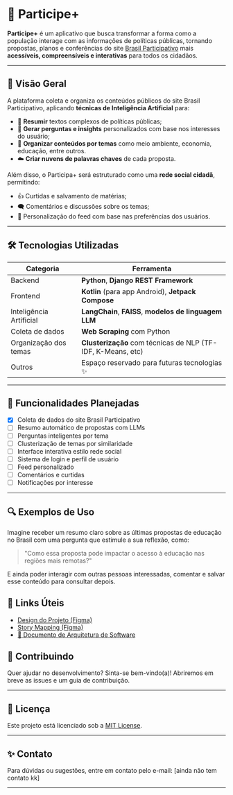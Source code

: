 
# 📲 Participe+

**Participe+** é um aplicativo que busca transformar a forma como a população interage com as informações de políticas públicas, tornando propostas, planos e conferências do site [Brasil Participativo](https://brasilparticipativo.presidencia.gov.br/) mais **acessíveis, compreensíveis e interativas** para todos os cidadãos.

---

## 🧠 Visão Geral

A plataforma coleta e organiza os conteúdos públicos do site Brasil Participativo, aplicando **técnicas de Inteligência Artificial** para:

- 📄 **Resumir** textos complexos de políticas públicas;
- 💬 **Gerar perguntas e insights** personalizados com base nos interesses do usuário;
- 🧭 **Organizar conteúdos por temas** como meio ambiente, economia, educação, entre outros.
- ☁️ **Criar nuvens de palavras chaves** de cada proposta.

Além disso, o Participa+ será estruturado como uma **rede social cidadã**, permitindo:

- 👍 Curtidas e salvamento de matérias;
- 🗨️ Comentários e discussões sobre os temas;
- 🔔 Personalização do feed com base nas preferências dos usuários.

---

## 🛠️ Tecnologias Utilizadas

| Categoria | Ferramenta |
|----------|------------|
| Backend  | **Python**, **Django REST Framework** |
| Frontend | **Kotlin** (para app Android), **Jetpack Compose** |
| Inteligência Artificial | **LangChain**, **FAISS**, **modelos de linguagem LLM** |
| Coleta de dados | **Web Scraping** com Python |
| Organização dos temas | **Clusterização** com técnicas de NLP (TF-IDF, K-Means, etc) |
| Outros | Espaço reservado para futuras tecnologias ✨ |

---

## 🚀 Funcionalidades Planejadas

- [x] Coleta de dados do site Brasil Participativo
- [ ] Resumo automático de propostas com LLMs
- [ ] Perguntas inteligentes por tema
- [ ] Clusterização de temas por similaridade
- [ ] Interface interativa estilo rede social
- [ ] Sistema de login e perfil de usuário
- [ ] Feed personalizado
- [ ] Comentários e curtidas
- [ ] Notificações por interesse

---

## 🔍 Exemplos de Uso

Imagine receber um resumo claro sobre as últimas propostas de educação no Brasil com uma pergunta que estimule a sua reflexão, como:

> "Como essa proposta pode impactar o acesso à educação nas regiões mais remotas?"

E ainda poder interagir com outras pessoas interessadas, comentar e salvar esse conteúdo para consultar depois.


## 🔗 Links Úteis

- [Design do Projeto (Figma)](https://www.figma.com/design/9tADdCRHiirJpkxmJIeosx/MDS-Project?node-id=120-2&p=f&t=jlL1ZvQcH0Fbtgin-0)
- [Story Mapping (Figma)](https://www.figma.com/board/97EXmHhxVZuxiGm0tAGViw/Story-Mapping-MDS?node-id=0-1&p=f&t=SxMlMUCHvr0Bwpjb-0)
- [📄 Documento de Arquitetura de Software](./Documentos%20do%20Projeto/Arquitetura.md)


## 🤝 Contribuindo

Quer ajudar no desenvolvimento? Sinta-se bem-vindo(a)! Abriremos em breve as issues e um guia de contribuição.

---

## 📄 Licença

Este projeto está licenciado sob a [MIT License](LICENSE).

---

## ✨ Contato

Para dúvidas ou sugestões, entre em contato pelo e-mail: [ainda não tem contato kk]

---
